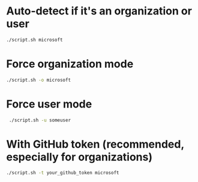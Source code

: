 # Auto-detect if it's an organization or user
```bash
./script.sh microsoft
```

# Force organization mode
```bash
./script.sh -o microsoft
```

# Force user mode
```bash
 ./script.sh -u someuser
```

# With GitHub token (recommended, especially for organizations)
```bash
./script.sh -t your_github_token microsoft
```
